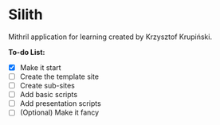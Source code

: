 # Silith
Mithril application for learning created by Krzysztof Krupiński.

**To-do List:**
- [X] Make it start
- [ ] Create the template site
- [ ] Create sub-sites
- [ ] Add basic scripts
- [ ] Add presentation scripts
- [ ] \(Optional) Make it fancy
